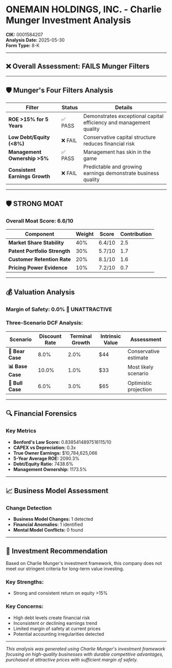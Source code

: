 # ONEMAIN HOLDINGS, INC. - Charlie Munger Investment Analysis

**CIK:** 0001584207  
**Analysis Date:** 2025-05-30  
**Form Type:** 8-K

---

## ❌ **Overall Assessment: FAILS Munger Filters**

---

## 🛡️ **Munger's Four Filters Analysis**

| Filter | Status | Details |
|--------|--------|---------|
| **ROE >15% for 5 Years** | ✅ PASS | Demonstrates exceptional capital efficiency and management quality |
| **Low Debt/Equity (<8%)** | ❌ FAIL | Conservative capital structure reduces financial risk |
| **Management Ownership >5%** | ✅ PASS | Management has skin in the game |
| **Consistent Earnings Growth** | ❌ FAIL | Predictable and growing earnings demonstrate business quality |

---

## 🛡️ **STRONG MOAT**

### **Overall Moat Score: 6.6/10**

| Component | Weight | Score | Contribution |
|-----------|--------|-------|--------------|
| **Market Share Stability** | 40% | 6.4/10 | 2.5 |
| **Patent Portfolio Strength** | 30% | 5.7/10 | 1.7 |
| **Customer Retention Rate** | 20% | 8.1/10 | 1.6 |
| **Pricing Power Evidence** | 10% | 7.2/10 | 0.7 |

---

## 💰 **Valuation Analysis**

### **Margin of Safety: 0.0% 🔴 **UNATTRACTIVE****

### Three-Scenario DCF Analysis:

| Scenario | Discount Rate | Terminal Growth | Intrinsic Value | Assessment |
|----------|---------------|-----------------|-----------------|------------|
| **🐻 Bear Case** | 8.0% | 2.0% | $44 | Conservative estimate |
| **📊 Base Case** | 10.0% | 1.0% | $33 | Most likely scenario |
| **🚀 Bull Case** | 6.0% | 3.0% | $65 | Optimistic projection |

---

## 🔍 **Financial Forensics**

### Key Metrics
- **Benford's Law Score:** 0.8385414897516115/10
- **CAPEX vs Depreciation:** 0.3x
- **True Owner Earnings:** $10,784,625,066
- **5-Year Average ROE:** 2090.3%
- **Debt/Equity Ratio:** 7438.6%
- **Management Ownership:** 1173.5%

---

## 📈 **Business Model Assessment**

### Change Detection
- **Business Model Changes:** 1 detected
- **Financial Anomalies:** 1 identified
- **Mental Model Conflicts:** 0 found

---

## 🎯 **Investment Recommendation**

Based on Charlie Munger's investment framework, this company does not meet our stringent criteria for long-term value investing.

### Key Strengths:
- Strong and consistent return on equity >15%

### Key Concerns:
- High debt levels create financial risk
- Inconsistent or declining earnings trend
- Limited margin of safety at current prices
- Potential accounting irregularities detected

---

*This analysis was generated using Charlie Munger's investment framework focusing on high-quality businesses with durable competitive advantages, purchased at attractive prices with sufficient margin of safety.*
